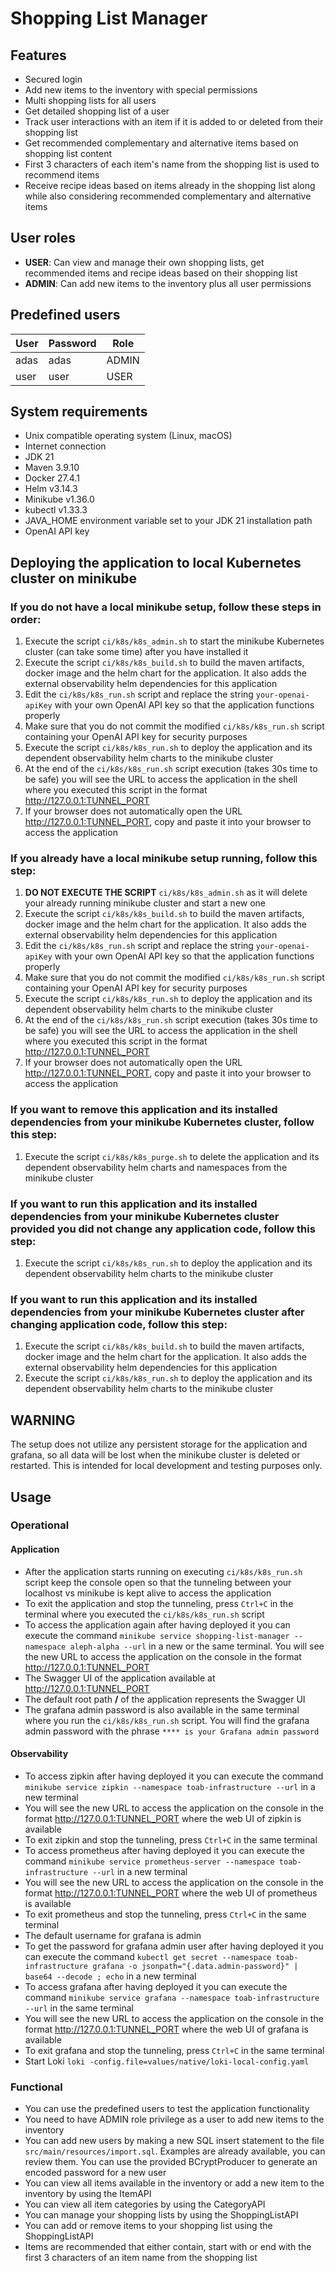 # Shopping List Manager

## Features

* Secured login
* Add new items to the inventory with special permissions
* Multi shopping lists for all users
* Get detailed shopping list of a user
* Track user interactions with an item if it is added to or deleted from their shopping list
* Get recommended complementary and alternative items based on shopping list content
* First 3 characters of each item's name from the shopping list is used to recommend items
* Receive recipe ideas based on items already in the shopping list along while also considering recommended complementary and alternative items

## User roles

* **USER**: Can view and manage their own shopping lists, get recommended items and recipe ideas based on their shopping list
* **ADMIN**: Can add new items to the inventory plus all user permissions

## Predefined users

| **User** | **Password** | **Role** |
|----------|--------------|----------|
| adas     | adas         | ADMIN    |
| user     | user         | USER     |

## System requirements

* Unix compatible operating system (Linux, macOS)
* Internet connection
* JDK 21
* Maven 3.9.10
* Docker 27.4.1
* Helm v3.14.3
* Minikube v1.36.0
* kubectl v1.33.3
* JAVA_HOME environment variable set to your JDK 21 installation path
* OpenAI API key

## Deploying the application to local Kubernetes cluster on minikube

### If you do not have a local minikube setup, follow these steps in order:

1. Execute the script `ci/k8s/k8s_admin.sh` to start the minikube Kubernetes cluster (can take some time) after you have installed it
2. Execute the script `ci/k8s/k8s_build.sh` to build the maven artifacts, docker image and the helm chart for the application. It also adds the external observability helm dependencies for this application
3. Edit the `ci/k8s/k8s_run.sh` script and replace the string `your-openai-apiKey` with your own OpenAI API key so that the application functions properly
4. Make sure that you do not commit the modified `ci/k8s/k8s_run.sh` script containing your OpenAI API key for security purposes
5. Execute the script `ci/k8s/k8s_run.sh` to deploy the application and its dependent observability helm charts to the minikube cluster
6. At the end of the `ci/k8s/k8s_run.sh` script execution (takes 30s time to be safe) you will see the URL to access the application in the shell where you executed this script in the format http://127.0.0.1:TUNNEL_PORT
7. If your browser does not automatically open the URL http://127.0.0.1:TUNNEL_PORT, copy and paste it into your browser to access the application

### If you already have a local minikube setup running, follow this step:

1. **DO NOT EXECUTE THE SCRIPT** `ci/k8s/k8s_admin.sh` as it will delete your already running minikube cluster and start a new one
2. Execute the script `ci/k8s/k8s_build.sh` to build the maven artifacts, docker image and the helm chart for the application. It also adds the external observability helm dependencies for this application
3. Edit the `ci/k8s/k8s_run.sh` script and replace the string `your-openai-apiKey` with your own OpenAI API key so that the application functions properly
4. Make sure that you do not commit the modified `ci/k8s/k8s_run.sh` script containing your OpenAI API key for security purposes
5. Execute the script `ci/k8s/k8s_run.sh` to deploy the application and its dependent observability helm charts to the minikube cluster
6. At the end of the `ci/k8s/k8s_run.sh` script execution (takes 30s time to be safe) you will see the URL to access the application in the shell where you executed this script in the format http://127.0.0.1:TUNNEL_PORT
7. If your browser does not automatically open the URL http://127.0.0.1:TUNNEL_PORT, copy and paste it into your browser to access the application

### If you want to remove this application and its installed dependencies from your minikube Kubernetes cluster, follow this step:

1. Execute the script `ci/k8s/k8s_purge.sh` to delete the application and its dependent observability helm charts and namespaces from the minikube cluster

### If you want to run this application and its installed dependencies from your minikube Kubernetes cluster provided you did not change any application code, follow this step:

1. Execute the script `ci/k8s/k8s_run.sh` to deploy the application and its dependent observability helm charts to the minikube cluster

### If you want to run this application and its installed dependencies from your minikube Kubernetes cluster after changing application code, follow this step:

1. Execute the script `ci/k8s/k8s_build.sh` to build the maven artifacts, docker image and the helm chart for the application. It also adds the external observability helm dependencies for this application
2. Execute the script `ci/k8s/k8s_run.sh` to deploy the application and its dependent observability helm charts to the minikube cluster

## WARNING

The setup does not utilize any persistent storage for the application and grafana, so all data will be lost when the minikube cluster is deleted or restarted. 
This is intended for local development and testing purposes only.

## Usage

### Operational

#### Application

* After the application starts running on executing `ci/k8s/k8s_run.sh` script keep the console open so that the tunneling between your localhost vs minikube is kept alive to access the application
* To exit the application and stop the tunneling, press `Ctrl+C` in the terminal where you executed the `ci/k8s/k8s_run.sh` script
* To access the application again after having deployed it you can execute the command ``minikube service shopping-list-manager --namespace aleph-alpha --url`` in a new or the same terminal. You will see the new URL to access the application on the console in the format http://127.0.0.1:TUNNEL_PORT
* The Swagger UI of the application available at http://127.0.0.1:TUNNEL_PORT
* The default root path **/** of the application represents the Swagger UI
* The grafana admin password is also available in the same terminal where you run the `ci/k8s/k8s_run.sh` script. You will find the grafana admin password with the phrase `**** is your Grafana admin password`

#### Observability

* To access zipkin after having deployed it you can execute the command ``minikube service zipkin --namespace toab-infrastructure --url`` in a new terminal
* You will see the new URL to access the application on the console in the format http://127.0.0.1:TUNNEL_PORT where the web UI of zipkin is available
* To exit zipkin and stop the tunneling, press `Ctrl+C` in the same terminal
* To access prometheus after having deployed it you can execute the command ``minikube service prometheus-server --namespace toab-infrastructure --url`` in a new terminal
* You will see the new URL to access the application on the console in the format http://127.0.0.1:TUNNEL_PORT where the web UI of prometheus is available
* To exit prometheus and stop the tunneling, press `Ctrl+C` in the same terminal
* The default username for grafana is admin
* To get the password for grafana admin user after having deployed it you can execute the command ``kubectl get secret --namespace toab-infrastructure grafana -o jsonpath="{.data.admin-password}" | base64 --decode ; echo`` in a new terminal
* To access grafana after having deployed it you can execute the command ``minikube service grafana --namespace toab-infrastructure --url`` in the same terminal
* You will see the new URL to access the application on the console in the format http://127.0.0.1:TUNNEL_PORT where the web UI of grafana is available
* To exit grafana and stop the tunneling, press `Ctrl+C` in the same terminal
* Start Loki `loki -config.file=values/native/loki-local-config.yaml`

### Functional

* You can use the predefined users to test the application functionality
* You need to have ADMIN role privilege as a user to add new items to the inventory
* You can add new users by making a new SQL insert statement to the file `src/main/resources/import.sql`. Examples are already available, you can review them. You can use the provided BCryptProducer to generate an encoded password for a new user
* You can view all items available in the inventory or add a new item to the inventory by using the ItemAPI
* You can view all item categories by using the CategoryAPI
* You can manage your shopping lists by using the ShoppingListAPI
* You can add or remove items to your shopping list using the ShoppingListAPI
* Items are recommended that either contain, start with or end with the first 3 characters of an item name from the shopping list